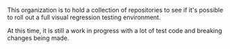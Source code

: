 This organization is to hold a collection of repositories to see if it's possible to roll out a full visual regression testing environment.

At this time, it is still a work in progress with a lot of test code and breaking changes being made.
